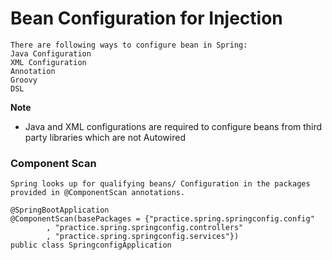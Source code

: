
# Bean Configuration for Injection
```
There are following ways to configure bean in Spring:
Java Configuration
XML Configuration
Annotation
Groovy
DSL
```
**Note**
* Java and XML configurations are required to configure beans from third party libraries which are not Autowired

### Component Scan
```
Spring looks up for qualifying beans/ Configuration in the packages provided in @ComponentScan annotations.

@SpringBootApplication
@ComponentScan(basePackages = {"practice.spring.springconfig.config"
		, "practice.spring.springconfig.controllers"
		, "practice.spring.springconfig.services"})
public class SpringconfigApplication
```